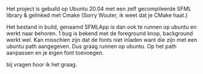 Het project is gebuild op Ubuntu 20.04 met een zelf gecompileerde SFML library & gelinked met Cmake (Sorry Wouter, ik weet dat je CMake haat.)

Het bestand in build, genaamd SFMLApp is dan ook te runnen op ubuntu en werkt naar behoren.
1 bug is bekend met de foreground knop, background werkt wel. Kan misschien zijn dat de fonts niet inladen want die zijn met een ubuntu path aangegeven. Dus graag runnen op ubuntu. Op het path aanpassen en je eigen font toevoegen.

bij vragen hoor ik het graag.